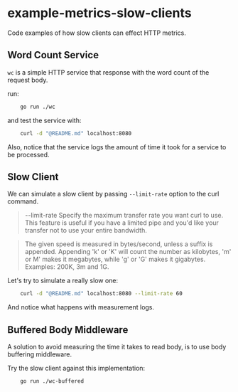 # example-metrics-slow-clients

Code examples of how slow clients can effect HTTP metrics.

## Word Count Service

`wc` is a simple HTTP service that response with the word count of the request body.

run:

```bash
    go run ./wc
```

and test the service with:

```bash
    curl -d "@README.md" localhost:8080
```

Also, notice that the service logs the amount of time it took for a service to be processed.

## Slow Client

We can simulate a slow client by passing `--limit-rate` option to the curl command.

> --limit-rate <speed>
> Specify the maximum transfer rate you want curl to use.
> This feature is useful  if you  have a limited pipe and
> you'd like your transfer not to use your entire bandwidth.

> The given speed is measured in bytes/second, unless a suffix
> is appended.  Appending  'k'  or 'K' will count the number
> as kilobytes, 'm' or M' makes it megabytes, while 'g' or 'G'
> makes it gigabytes. Examples: 200K, 3m and 1G.

Let's try to simulate a really slow one:

```bash
    curl -d "@README.md" localhost:8080 --limit-rate 60
```

And notice what happens with measurement logs.

## Buffered Body Middleware

A solution to avoid measuring the time it takes to read body, is to use body buffering middleware.

Try the slow client against this implementation:

```bash
    go run ./wc-buffered
```
